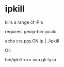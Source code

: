 ipkill
======

kills a range of IP's

requires:
geoip-bin
ipcalc

 echo cra.ppy.CN.ip | ./ipkill
 
 Or:
 
 bin/ipkill <<<  nau.gh.ty.ip
 
